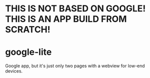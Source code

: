 # THIS IS NOT BASED ON GOOGLE! THIS IS AN APP BUILD FROM SCRATCH!
# google-lite
Google app, but it's just only two pages with a webview for low-end devices.
